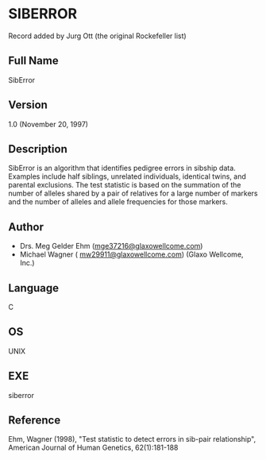 # SIBERROR
Record added by Jurg Ott (the original Rockefeller list)

## Full Name
SibError

## Version
1.0 (November 20, 1997)

## Description
SibError is an algorithm that identifies pedigree errors in sibship data. Examples include half siblings, unrelated individuals, identical twins, and parental exclusions. The test statistic is based on the summation of the number of alleles shared by a pair of relatives for a large number of markers and the number of alleles and allele frequencies for those markers.

## Author
* Drs. Meg Gelder Ehm (mge37216@glaxowellcome.com)
* Michael Wagner ( mw29911@glaxowellcome.com) (Glaxo Wellcome, Inc.)

## Language
C

## OS
UNIX

## EXE
siberror

## Reference
Ehm, Wagner (1998), "Test statistic to detect errors in sib-pair relationship", American Journal of Human Genetics, 62(1):181-188